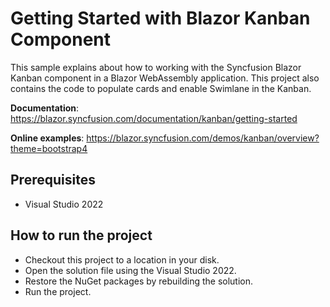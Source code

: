 # Getting Started with Blazor Kanban Component

This sample explains about how to working with the Syncfusion Blazor Kanban component in a Blazor WebAssembly application. This project also contains the code to populate cards and enable Swimlane in the Kanban.

**Documentation**: https://blazor.syncfusion.com/documentation/kanban/getting-started

**Online examples**: https://blazor.syncfusion.com/demos/kanban/overview?theme=bootstrap4

## Prerequisites

* Visual Studio 2022

## How to run the project

* Checkout this project to a location in your disk.
* Open the solution file using the Visual Studio 2022.
* Restore the NuGet packages by rebuilding the solution.
* Run the project.